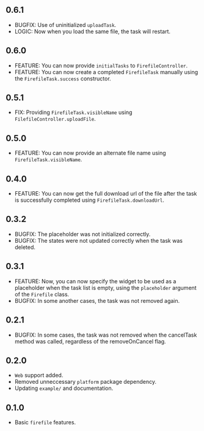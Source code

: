 ## 0.6.1

- BUGFIX: Use of uninitialized `uploadTask`. 
- LOGIC: Now when you load the same file, the task will restart.

## 0.6.0

- FEATURE: You can now provide `initialTasks` to `FirefileController`.
- FEATURE: You can now create a completed `FirefileTask` manually using the `FirefileTask.success` constructor.

## 0.5.1

- FIX: Providing `FirefileTask.visibleName` using `FilefileController.uploadFile`.

## 0.5.0

- FEATURE: You can now provide an alternate file name using `FirefileTask.visibleName`.

## 0.4.0

- FEATURE: You can now get the full download url of the file after the task is successfully completed using `FirefileTask.downloadUrl`.

## 0.3.2

- BUGFIX: The placeholder was not initialized correctly.
- BUGFIX: The states were not updated correctly when the task was deleted.

## 0.3.1

- FEATURE: Now, you can now specify the widget to be used as a placeholder when the task list is empty, using the `placeholder` argument of the `Firefile` class.
- BUGFIX: In some another cases, the task was not removed again.

## 0.2.1

- BUGFIX: In some cases, the task was not removed when the cancelTask method was called, regardless of the removeOnCancel flag.

## 0.2.0

- `Web` support added.
- Removed unneccessary `platform` package dependency.
- Updating `example/` and documentation.

## 0.1.0

- Basic `firefile` features.

